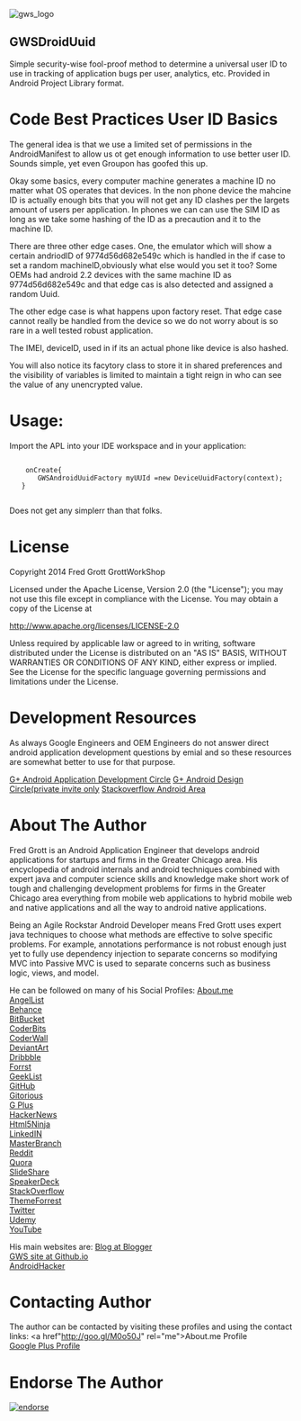 ![gws_logo](https://github.com/shareme/GWSDroidUuid/raw/master/readme_images/grottworkshop_logo.png)

GWSDroidUuid
---

Simple security-wise fool-proof method to determine a universal user ID to use in tracking of
application bugs per user, analytics, etc. Provided in Android Project Library format.

# Code Best Practices User ID Basics

The general idea is that we use a limited set of permissions in the AndroidManifest to allow us ot get
enough information to use better user ID. Sounds simple, yet even Groupon has goofed this up.

Okay some basics, every computer machine generates a machine ID no matter what OS operates that
devices. In the non phone device the mahcine ID is actually enough bits that you will not get any ID clashes per
the largets amount of users per application. In phones we can can use the SIM ID as long as we take some
hashing of the ID as a precaution and it to the machine ID.

There are three other edge cases. One, the emulator which will show a certain andriodID of 9774d56d682e549c
which is handled in the if case to set a random machineID,obviously what else would you set it too?  Some OEMs
had android 2.2 devices with the same machine ID as 9774d56d682e549c and that edge cas is also detected and
assigned a random Uuid.

The other edge case is what happens upon factory reset. That edge case cannot really be handled from the
device so we do not worry about is so rare in a well tested robust application.

The IMEI, deviceID, used in if its an actual phone like device is also hashed.

You will also notice its facytory class to store it in shared preferences and the visibility of variables is limited to maintain
a tight reign in who can see the value of any unencrypted value.

# Usage:

Import the APL into your IDE workspace and in your application:

<code>
    onCreate{
       GWSAndroidUuidFactory myUUId =new DeviceUuidFactory(context);
   }
  </code>

Does not get any simplerr than that folks.

# License

Copyright 2014 Fred Grott GrottWorkShop

Licensed under the Apache License, Version 2.0 (the "License");
you may not use this file except in compliance with the License.
You may obtain a copy of the License at

<a href="http://www.apache.org/licenses/LICENSE-2.0" rel="license">http://www.apache.org/licenses/LICENSE-2.0</a>

Unless required by applicable law or agreed to in writing, software
distributed under the License is distributed on an "AS IS" BASIS,
WITHOUT WARRANTIES OR CONDITIONS OF ANY KIND, either express or implied.
See the License for the specific language governing permissions and
limitations under the License.


# Development Resources

As always Google Engineers and OEM Engineers do not answer direct android
application development questions by emial and so these resources are
somewhat better to use for that purpose.

<a href="https://plus.google.com/u/0/communities/105153134372062985968">G+ Android Application Development Circle</a>
<a href="https://plus.google.com/u/0/communities/113499773637471211070">G+ Android Design Circle(private invite only</a>
<a href="http://stackoverflow.com/questions/tagged/android">Stackoverflow Android Area</a>



# About The Author

Fred Grott is an Android Application Engineer that develops android applications
for startups and firms in the Greater Chicago area. His encyclopedia of android
internals and android techniques combined with expert java and computer science
skills and knowledge make short work of tough and challenging development
problems for firms in the Greater Chicago area everything from mobile web applications
to hybrid mobile web and native applications and all the way to android native applications.

Being an Agile Rockstar Android Developer means Fred Grott uses expert java techniques to
choose what methods are effective to solve specific problems. For example, annotations
performance is not robust enough just yet to fully use dependency injection to separate
concerns so modifying MVC into Passive MVC is used to separate concerns such as business logic,
views, and model.

He can be followed on many of his Social Profiles:
<a href="http://goo.gl/M0o50J" rel="me">About.me</a></br>
<a href="http://goo.gl/EmChpW" rel="me">AngelList</a></br>
<a href="http://goo.gl/sEmqJr" rel="me">Behance</a></br>
<a href="http://goo.gl/Mg8r1w" rel="me">BitBucket</a></br>
<a href="http://goo.gl/84p6gA" rel="me">CoderBits</a></br>
<a href="http://goo.gl/lbdx0x" rel="me">CoderWall</a></br>
<a href="http://goo.gl/uun5Qg" rel="me">DeviantArt</a></br>
<a href="http://goo.gl/Vt06L1" rel="me">Dribbble</a></br>
<a href="http://goo.gl/aECSjf" rel="me">Forrst</a></br>
<a href="http://goo.gl/ky9TYK" rel="me">GeekList</a></br>
<a href="http://goo.gl/8wT7LJ" rel="me">GitHub</a></br>
<a href="http://goo.gl/hls95u" rel="me">Gitorious</a></br>
<a href="http://goo.gl/Whf9u3" rel="publisher" rel="me">G Plus</a></br>
<a href="http://goo.gl/2W9e0U" rel="me">HackerNews</a></br>
<a href="http://goo.gl/wCXLYC" rel="me">Html5Ninja</a></br>
<a href="http://goo.gl/7EAFvt" rel="me">LinkedIN</a></br>
<a href="http://goo.gl/sXAS4C" rel="me">MasterBranch</a></br>
<a href="http://goo.gl/xl5cHu" rel="me">Reddit</a></br>
<a href="http://goo.gl/cxs3I2" rel="me">Quora</a></br>
<a href="http://goo.gl/WnemaH" rel="me">SlideShare</a></br>
<a href="http://goo.gl/8y8HDI" rel="me">SpeakerDeck</a></br>
<a href="http://goo.gl/A03BmA" rel="me">StackOverflow</a></br>
<a href="http://goo.gl/TrPn9r" rel="me">ThemeForrest</a></br>
<a href="http://goo.gl/J3dnsA" rel="me">Twitter</a></br>
<a href="http://goo.gl/83Z9aC" rel="me">Udemy</a></br>
<a href="http://goo.gl/kO7g5i" rel="me">YouTube</a></br>

His main websites are:
<a href="http://grottworkshop.blogspot.com/" rel="me">Blog at Blogger</a></br>
<a href="http://goo.gl/ReBZKD" rel="me">GWS site at Github.io</a></br>
<a href="http://goo.gl/D9lo1D" rel="me">AndroidHacker</a></br>

# Contacting Author

The author can be contacted by visiting these profiles and
using the contact links:
<a href"http://goo.gl/M0o50J" rel="me">About.me Profile<a></br>
<a href="http://goo.gl/Whf9u3" rel="me">Google Plus Profile</a></br>

# Endorse The Author

[![endorse](https://api.coderwall.com/shareme/endorsecount.png)](https://coderwall.com/shareme)